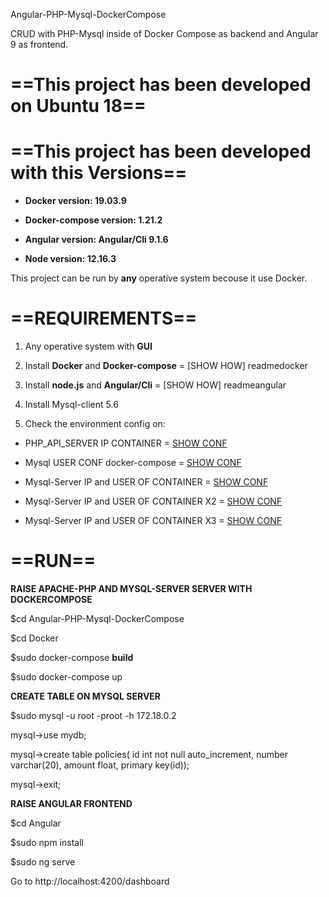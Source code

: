Angular-PHP-Mysql-DockerCompose

CRUD with PHP-Mysql inside of Docker Compose as backend and Angular 9 as frontend.

# ==This project has been developed on **Ubuntu 18**==

# ==This project has been developed with this **Versions**== 

+ **Docker version: 19.03.9**

+ **Docker-compose version: 1.21.2**

- **Angular version: Angular/Cli 9.1.6**

- **Node version: 12.16.3**


This project can be run by **any** operative system becouse it use Docker.

#       ==REQUIREMENTS==

1. Any operative system with **GUI**

2. Install **Docker** and **Docker-compose** = [SHOW HOW] readmedocker

3. Install **node.js** and **Angular/Cli** = [SHOW HOW] readmeangular

4. Install Mysql-client 5.6

5. Check the environment config on:

- PHP_API_SERVER IP CONTAINER = [SHOW CONF](https://github.com/molinakiller/Angular-PHP-Mysql-DockerCompose/blob/master/Angular/src/app/api.service.ts)

- Mysql USER CONF docker-compose = [SHOW CONF](https://github.com/molinakiller/Angular-PHP-Mysql-DockerCompose/blob/master/Docker/docker-compose.yml)

- Mysql-Server IP and USER OF CONTAINER = [SHOW CONF](https://github.com/molinakiller/Angular-PHP-Mysql-DockerCompose/blob/master/Docker/backend/api.php)

- Mysql-Server IP and USER OF CONTAINER X2 = [SHOW CONF](https://github.com/molinakiller/Angular-PHP-Mysql-DockerCompose/blob/master/Docker/backend/index.php)

- Mysql-Server IP and USER OF CONTAINER X3 = [SHOW CONF](https://github.com/molinakiller/Angular-PHP-Mysql-DockerCompose/blob/master/Docker/backend/api/database.php)

# ==RUN==

**RAISE APACHE-PHP AND MYSQL-SERVER SERVER WITH DOCKERCOMPOSE**

$cd Angular-PHP-Mysql-DockerCompose

$cd Docker

$sudo docker-compose **build**

$sudo docker-compose up

**CREATE TABLE ON MYSQL SERVER**

$sudo mysql -u root -proot -h 172.18.0.2

mysql->use mydb;

mysql->create table policies( id int not null auto_increment, number varchar(20), amount float, primary key(id)); 

mysql->exit;

**RAISE ANGULAR FRONTEND**

$cd Angular

$sudo npm install

$sudo ng serve

Go to http://localhost:4200/dashboard
